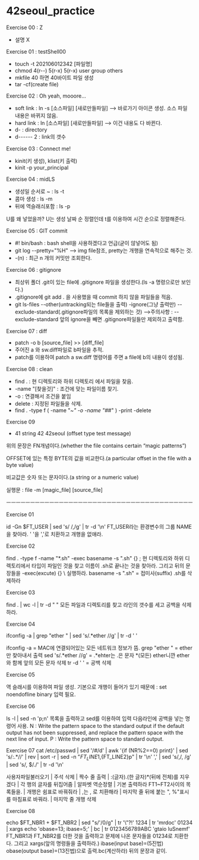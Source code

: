 # 42seoul_practice

Exercise 00 : Z

- 설명 X

Exercise 01 : testShell00

- touch -t 202106012342 [파일명]
- chmod 4(r--) 5(r-x) 5(r-x) user group others
- mkfile 40 하면 40바이트 파일 생성
- tar -cf(create file)


Exercise 02 : Oh yeah, mooore...

- soft link : ln -s [소스파일] [새로만들파일] --> 바로가기 아이콘 생성. 소스 파일 내용은 바뀌지 않음.
- hard link : ln [소스파일] [새로만들파일] --> 이건 내용도 다 바뀐다.
- d- : directory
- d------ 2 : link의 갯수



Exercise 03 : Connect me!

- kinit(키 생성), klist(키 출력) 
- kinit -p your_principal



Exercise 04 : midLS

- 생성일 순서로 ~ : ls -t
- 콤마 생성 : ls -m
- 뒤에 역슬래싀포함 : ls -p

U를 왜 넣었을까? U는 생성 날짜 순 정렬인데 t를 이용하여 시간 순으로 정렬해준다.

Exercise 05 : GIT commit

- #! bin/bash : bash shell을 사용하겠다고 언급(굳이 않넣어도 됨)
- git log --pretty="%H" --> img file참조, pretty는 개행을 연속적으로 해주는 것.
- -(n) : 최근 n 개의 커밋만 조회한다.



Exercise 06 : gitignore

- 최상위 폴더 .git이 있는 file에 .gitignore 파일을 생성한다.(ls -a 명령으로만 보인다.)
- .gitignore에 git add . 을 사용했을 때 commit 하지 않을 파일들을 적음.
- git ls-files --other(untracking되는 file들을 출력) -ignore(그냥 출력만) --exclude-standard(.gitignore파일의 목록을 제외하는 것)
-->주의사항 : --exclude-standard 앞의 ignore을 빼면 .gitignore파일들만 제외하고 출력함.



Exercise 07 : diff

- patch -o b [source_file] >> [diff_file]
- 주어진 a 와 sw.diff파일로 b파일을 추적.
- patch를 이용하여 patch a sw.diff 명령어를 주면 a file에 b의 내용이 생성됨.



Exercise 08 : clean

- find . : 현 디렉토리와 하위 디렉토리 에서 파일을 찾음.
- -name "[찾을것]" : 조건에 맞는 파일이름 찾기.
- -o : 연결해서 조건을 붙임
- delete : 지정된 파일들을 삭제.
- find . -type f \( -name "*~" -o -name "#*#" \) -print -delete


Exercise 09

- 41 string 42 42seoul
 (offset type test message)

위의 문장은 FN개념이다.(whether the file contains certain “magic patterns”)

OFFSET에 있는 특정 BYTE의 값을 비교한다.(a particular offset in the file with a byte value)

비교값은 숫자 또는 문자이다.(a string or a numeric value)

실행문 : file -m [magic_file] [source_file]



ㅡㅡㅡㅡㅡㅡㅡㅡㅡㅡㅡㅡㅡㅡㅡㅡㅡㅡㅡㅡㅡㅡㅡㅡㅡㅡㅡㅡㅡㅡㅡㅡㅡㅡㅡㅡㅡㅡㅡ

Exercise 01

id -Gn $FT_USER | sed 's/ /,/g' | tr -d '\n'
FT_USER라는 환경변수의 그룹 NAME을 찾아라. ' '을 ','로 치환하고 개행을 없애라.

Exercise 02

find . -type f -name "*.sh" -exec basename -s ".sh" {} \;
현 디렉토리와 하위 디렉토리에서 타입이 파일인 것을 찾고 이름이 .sh로 끝나는 것을 찾아라.
그리고  뒤의 문장들을 -exec(excute) {} \ 실행하라. basename -s ".sh" = 접미사(suffix) .sh를 삭제하라 

Exercise 03

find . | wc -l | tr -d " "
모든 파일과 디렉토리를 찾고 라인의 갯수를 세고 공백을 삭제하라.

Exercise 04

ifconfig -a | grep "ether " | sed 's/.*ether //g' | tr -d ' '

ifconfig -a = MAC에 연결되어있는 모든 네트워크 정보가 뜸.
grep "ether " = ether만 찾아내서 출력
sed 's/.*ether //g' = .*ehter는 .은 문자 *(모든) ether니깐 ether와 함께 앞의 모든 문자 삭제
tr -d ' ' = 공백 삭제

Exercise 05

역 슬래시를 이용하여 파일 생성.
기본으로 개행이 들어가 있기 때문에 : set noendofline binary 입력 필요.

Exercise 06

ls -l | sed -n 'p;n'
목록을 출력하고 sed를 이용하여 입력 다음라인에 공백을 넣는 명령어 사용.
N : Write the pattern space to the standard output if the default output has not been suppressed, and replace the pattern space with the next line of input.
P : Write the pattern space to standard output.

Exercise 07 
cat /etc/passwd | sed '/#/d' | awk '{if (NR%2==0) print}' | sed 's/:.*//' | rev | sort -r | sed -n "${FT_LINE1},${FT_LINE2}p" | tr '\n' ',' | sed 's/,/, /g' | sed 's/, $/./' | tr -d '\n'

사용자파일불러오기 | 주석 삭제 |  짝수 줄 출력 | :(글자).(한 글자)*(뒤에 전체)를 지우겠다 | 각 행의 글자를 뒤집어줌 | 알파벳 역순정렬 | 기본 출력하라 FT1~FT2사이의 목록들을. |
개행은 쉼표로 바꿔줘라 | ,는 , 로 치환해라  | 마지막 줄 뒤에 붙는 ", %"표시를 마침표로 바꿔라. | 마지막 줄 개행 삭제

Exercise 08

echo $FT_NBR1 + $FT_NBR2 | sed "s/\'/0/g" | tr '\\\"\?\!' 1234 | tr 'mrdoc' 01234 | xargs echo 'obase=13; ibase=5;' | bc | tr 0123456789ABC 'gtaio luSnemf'
FT_NBR1과 FT_NBR2를 더한 것을 출력하고 문제에 나온 문자들을 01234로 치환한다. 그리고 xargs(앞의 명령들을 출력하라.) ibase(input base)=(5진법) obase(output base)=(13진법)으로 출력.bc(계산하라) 뒤의 문장과 같이.
